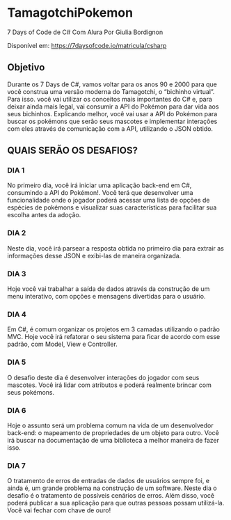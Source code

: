 # TamagotchiPokemon

7 Days of Code de C# Com Alura 
Por Giulia Bordignon

Disponível em: https://7daysofcode.io/matricula/csharp

## Objetivo

Durante os 7 Days de C#, vamos voltar para os anos 90 e 2000 para que você construa uma versão moderna do Tamagotchi, o “bichinho virtual”. Para isso. você vai utilizar os conceitos mais importantes do C# e, para deixar ainda mais legal, vai consumir a API do Pokémon para dar vida aos seus bichinhos. Explicando melhor, você vai usar a API do Pokémon para buscar os pokémons que serão seus mascotes e implementar interações com eles através de comunicação com a API, utilizando o JSON obtido.

## QUAIS SERÃO OS DESAFIOS?

### DIA 1
No primeiro dia, você irá iniciar uma aplicação back-end em C#, consumindo a API do Pokémon!. Você terá que desenvolver uma funcionalidade onde o jogador poderá acessar uma lista de opções de espécies de pokémons e visualizar suas características para facilitar sua escolha antes da adoção.

### DIA 2
Neste dia, você irá parsear a resposta obtida no primeiro dia para extrair as informações desse JSON e exibi-las de maneira organizada.

### DIA 3
Hoje você vai trabalhar a saída de dados através da construção de um menu interativo, com opções e mensagens divertidas para o usuário.

### DIA 4
Em C#, é comum organizar os projetos em 3 camadas utilizando o padrão MVC. Hoje você irá refatorar o seu sistema para ficar de acordo com esse padrão, com Model, View e Controller.

### DIA 5
O desafio deste dia é desenvolver interações do jogador com seus mascotes. Você irá lidar com atributos e poderá realmente brincar com seus pokémons.

### DIA 6
Hoje o assunto será um problema comum na vida de um desenvolvedor back-end: o mapeamento de propriedades de um objeto para outro. Você irá buscar na documentação de uma biblioteca a melhor maneira de fazer isso.

### DIA 7
O tratamento de erros de entradas de dados de usuários sempre foi, e ainda é, um grande problema na construção de um software. Neste dia o desafio é o tratamento de possíveis cenários de erros. Além disso, você poderá publicar a sua aplicação para que outras pessoas possam utilizá-la. Você vai fechar com chave de ouro!
